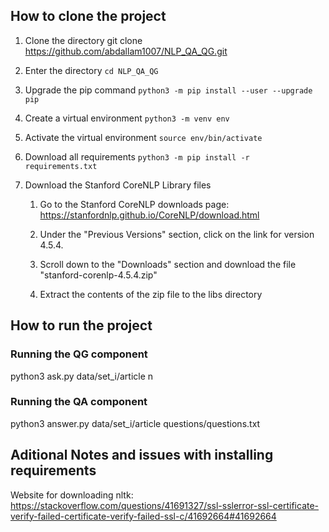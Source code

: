 ## How to clone the project

1. Clone the directory
git clone https://github.com/abdallam1007/NLP_QA_QG.git

2. Enter the directory
    `cd NLP_QA_QG`

3. Upgrade the pip command
    `python3 -m pip install --user --upgrade pip`

4. Create a virtual environment
    `python3 -m venv env`

5. Activate the virtual environment
    `source env/bin/activate`

6. Download all requirements
    `python3 -m pip install -r requirements.txt`

7. Download the Stanford CoreNLP Library files

    1. Go to the Stanford CoreNLP downloads page: https://stanfordnlp.github.io/CoreNLP/download.html

    2. Under the "Previous Versions" section, click on the link for version 4.5.4.

    3. Scroll down to the "Downloads" section and download the file     "stanford-corenlp-4.5.4.zip"

    4. Extract the contents of the zip file to the libs directory
## How to run the project

### Running the QG component
python3 ask.py data/set_i/article n
### Running the QA component
python3 answer.py data/set_i/article questions/questions.txt


## Aditional Notes and issues with installing requirements

Website for downloading nltk: https://stackoverflow.com/questions/41691327/ssl-sslerror-ssl-certificate-verify-failed-certificate-verify-failed-ssl-c/41692664#41692664
